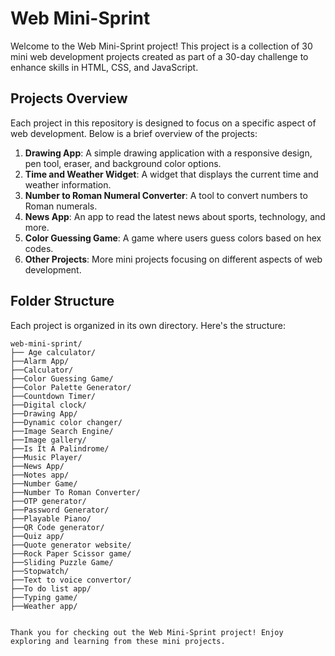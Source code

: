 # Web Mini-Sprint

Welcome to the Web Mini-Sprint project! This project is a collection of 30 mini web development projects created as part of a 30-day challenge to enhance skills in HTML, CSS, and JavaScript.

## Projects Overview

Each project in this repository is designed to focus on a specific aspect of web development. Below is a brief overview of the projects:

1. **Drawing App**: A simple drawing application with a responsive design, pen tool, eraser, and background color options.
2. **Time and Weather Widget**: A widget that displays the current time and weather information.
3. **Number to Roman Numeral Converter**: A tool to convert numbers to Roman numerals.
4. **News App**: An app to read the latest news about sports, technology, and more.
5. **Color Guessing Game**: A game where users guess colors based on hex codes.
6. **Other Projects**: More mini projects focusing on different aspects of web development.

## Folder Structure

Each project is organized in its own directory. Here's the structure:

```plaintext
web-mini-sprint/
├── Age calculator/
├──Alarm App/
├──Calculator/
├──Color Guessing Game/
├──Color Palette Generator/
├──Countdown Timer/
├──Digital clock/
├──Drawing App/
├──Dynamic color changer/
├──Image Search Engine/
├──Image gallery/
├──Is It A Palindrome/
├──Music Player/
├──News App/
├──Notes app/
├──Number Game/
├──Number To Roman Converter/
├──OTP generator/
├──Password Generator/
├──Playable Piano/
├──QR Code generator/
├──Quiz app/
├──Quote generator website/
├──Rock Paper Scissor game/
├──Sliding Puzzle Game/
├──Stopwatch/
├──Text to voice convertor/
├──To do list app/
├──Typing game/
├──Weather app/


Thank you for checking out the Web Mini-Sprint project! Enjoy exploring and learning from these mini projects.
